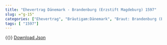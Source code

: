 ```yaml
---
title: "Ehevertrag Dänemark - Brandenburg (Erzstift Magdeburg) 1597"
slug: ="g-15"
categories: ["Ehevertrag", "Bräutigam:Dänemark", "Braut: Brandenburg (Erzstift Magdeburg)", "Eheschließung vollzogen?:Ja", "verschiedenkonfessionelle Ehe?:Nein", "Dynastie Bräutigam:Oldenburg (Dänemark)", "Akteur Bräutigam:Oldenburg (Dänemark)", "Akteur Braut:Hohenzollern", "Textbezug?:nein", "Ständisch?:nein", "Ratifikation?:ja", "Sonstiges?:nein", "Bräutigam:Dänemark", "Braut: Brandenburg (Erzstift Magdeburg)"]
tags: [ "1597"]
---
```

<!--more-->
{{<v152>}}
[Download Json](/vertraege/vertrag-15.json)